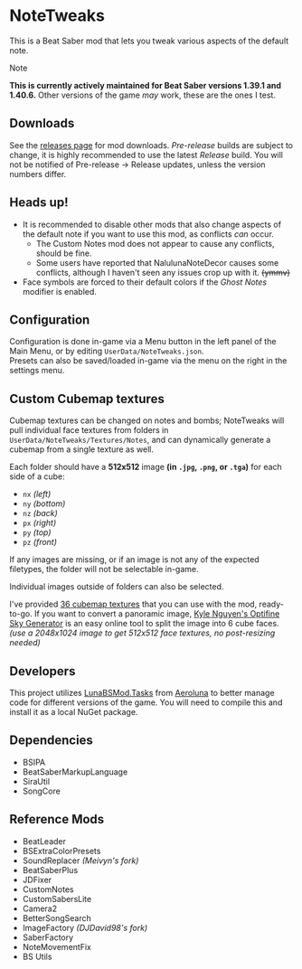 # NoteTweaks
This is a Beat Saber mod that lets you tweak various aspects of the default note.

> [!NOTE]
> **This is currently actively maintained for Beat Saber versions 1.39.1 and 1.40.6.** Other versions of the game *may* work, these are the ones I test.

## Downloads
See the [releases page](https://github.com/TheBlackParrot/NoteTweaks/releases) for mod downloads. *Pre-release* builds are subject to change, it is highly recommended to use the latest *Release* build. You will not be notified of Pre-release -> Release updates, unless the version numbers differ.

## Heads up!
- It is recommended to disable other mods that also change aspects of the default note if you want to use this mod, as conflicts *can* occur.
  - The Custom Notes mod does not appear to cause any conflicts, should be fine.
  - Some users have reported that NalulunaNoteDecor causes some conflicts, although I haven't seen any issues crop up with it. ~~(ymmv)~~
- Face symbols are forced to their default colors if the *Ghost Notes* modifier is enabled.

## Configuration
Configuration is done in-game via a Menu button in the left panel of the Main Menu, or by editing `UserData/NoteTweaks.json`.  
Presets can also be saved/loaded in-game via the menu on the right in the settings menu.

## Custom Cubemap textures
Cubemap textures can be changed on notes and bombs; NoteTweaks will pull individual face textures from folders in `UserData/NoteTweaks/Textures/Notes`, and can dynamically generate a cubemap from a single texture as well.

Each folder should have a **512x512** image **(in `.jpg`, `.png`, or `.tga`)** for each side of a cube:
- `nx` *(left)*
- `ny` *(bottom)*
- `nz` *(back)*
- `px` *(right)*
- `py` *(top)*
- `pz` *(front)*

If any images are missing, or if an image is not any of the expected filetypes, the folder will not be selectable in-game.

Individual images outside of folders can also be selected.

I've provided [36 cubemap textures](https://github.com/TheBlackParrot/NoteTweaks/releases/download/0.5.0/Note.Cubemap.Textures.zip) that you can use with the mod, ready-to-go. If you want to convert a panoramic image, [Kyle Nguyen's Optifine Sky Generator](https://skybox-generator.vercel.app) is an easy online tool to split the image into 6 cube faces. *(use a 2048x1024 image to get 512x512 face textures, no post-resizing needed)*

## Developers
This project utilizes [LunaBSMod.Tasks](https://github.com/Aeroluna/LunaBSMod.Tasks) from [Aeroluna](https://github.com/Aeroluna) to better manage code for different versions of the game. You will need to compile this and install it as a local NuGet package.

## Dependencies
- BSIPA
- BeatSaberMarkupLanguage
- SiraUtil
- SongCore

## Reference Mods
- BeatLeader
- BSExtraColorPresets
- SoundReplacer *(Meivyn's fork)*
- BeatSaberPlus
- JDFixer
- CustomNotes
- CustomSabersLite
- Camera2
- BetterSongSearch
- ImageFactory *(DJDavid98's fork)*
- SaberFactory
- NoteMovementFix
- BS Utils
